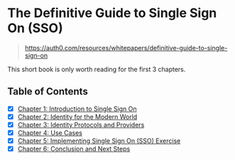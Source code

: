 # The Definitive Guide to Single Sign On (SSO)

> <https://auth0.com/resources/whitepapers/definitive-guide-to-single-sign-on>

This short book is only worth reading for the first 3 chapters.

## Table of Contents

- [x] [Chapter 1: Introduction to Single Sign On](./1_introduction_to_single_sign_on.md)
- [x] [Chapter 2: Identity for the Modern World](./2_identity_for_the_modern_world.md)
- [x] [Chapter 3: Identity Protocols and Providers](./3_identity_protocols_and_providers.md)
- [x] [Chapter 4: Use Cases](./4_use_cases.md)
- [x] [Chapter 5: Implementing Single Sign On (SSO) Exercise](./5_implementing_single_sign_on_exercise.md)
- [x] [Chapter 6: Conclusion and Next Steps](./6_conclusion_and_next_steps.md)
